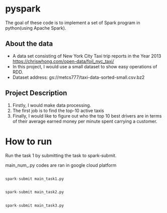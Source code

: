 # pyspark

The goal of these code is to implement a set of Spark program in python(using Apache Spark).

## About the data

- A data set consisting of New York City Taxi trip reports in the Year 2013
https://chriswhong.com/open-data/foil_nyc_taxi/
- In this project, I would use a small dataset to show easy operations of RDD.
- Dataset address: gs://metcs777/taxi-data-sorted-small.csv.bz2

## Project Description

1. Firstly, I would make data processing. 
2. The first job is to find the top-10 active taxis
3. Finally, I would like to figure out who the top 10 best drivers are in terms of their average earned money per minute spent carrying a customer.
 


# How to run  

Run the task 1 by submitting the task to spark-submit. 

main_num_.py codes are ran in google cloud platform


```python

spark-submit main_task1.py 

```



```python

spark-submit main_task2.py 

```



```python

spark-submit main_task3.py 

```



